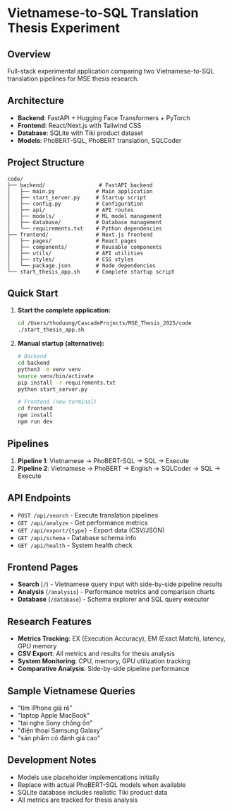 # Vietnamese-to-SQL Translation Thesis Experiment

## Overview
Full-stack experimental application comparing two Vietnamese-to-SQL translation pipelines for MSE thesis research.

## Architecture
- **Backend**: FastAPI + Hugging Face Transformers + PyTorch
- **Frontend**: React/Next.js with Tailwind CSS
- **Database**: SQLite with Tiki product dataset
- **Models**: PhoBERT-SQL, PhoBERT translation, SQLCoder

## Project Structure
```
code/
├── backend/                 # FastAPI backend
│   ├── main.py             # Main application
│   ├── start_server.py     # Startup script
│   ├── config.py           # Configuration
│   ├── api/                # API routes
│   ├── models/             # ML model management
│   ├── database/           # Database management
│   └── requirements.txt    # Python dependencies
├── frontend/               # Next.js frontend
│   ├── pages/              # React pages
│   ├── components/         # Reusable components
│   ├── utils/              # API utilities
│   ├── styles/             # CSS styles
│   └── package.json        # Node dependencies
└── start_thesis_app.sh     # Complete startup script
```

## Quick Start
1. **Start the complete application:**
   ```bash
   cd /Users/thoduong/CascadeProjects/MSE_Thesis_2025/code
   ./start_thesis_app.sh
   ```

2. **Manual startup (alternative):**
   ```bash
   # Backend
   cd backend
   python3 -m venv venv
   source venv/bin/activate
   pip install -r requirements.txt
   python start_server.py
   
   # Frontend (new terminal)
   cd frontend
   npm install
   npm run dev
   ```

## Pipelines
1. **Pipeline 1**: Vietnamese → PhoBERT-SQL → SQL → Execute
2. **Pipeline 2**: Vietnamese → PhoBERT → English → SQLCoder → SQL → Execute

## API Endpoints
- `POST /api/search` - Execute translation pipelines
- `GET /api/analyze` - Get performance metrics
- `GET /api/export/{type}` - Export data (CSV/JSON)
- `GET /api/schema` - Database schema info
- `GET /api/health` - System health check

## Frontend Pages
- **Search** (`/`) - Vietnamese query input with side-by-side pipeline results
- **Analysis** (`/analysis`) - Performance metrics and comparison charts
- **Database** (`/database`) - Schema explorer and SQL query executor

## Research Features
- **Metrics Tracking**: EX (Execution Accuracy), EM (Exact Match), latency, GPU memory
- **CSV Export**: All metrics and results for thesis analysis
- **System Monitoring**: CPU, memory, GPU utilization tracking
- **Comparative Analysis**: Side-by-side pipeline performance

## Sample Vietnamese Queries
- "tìm iPhone giá rẻ"
- "laptop Apple MacBook"
- "tai nghe Sony chống ồn"
- "điện thoại Samsung Galaxy"
- "sản phẩm có đánh giá cao"

## Development Notes
- Models use placeholder implementations initially
- Replace with actual PhoBERT-SQL models when available
- SQLite database includes realistic Tiki product data
- All metrics are tracked for thesis analysis
